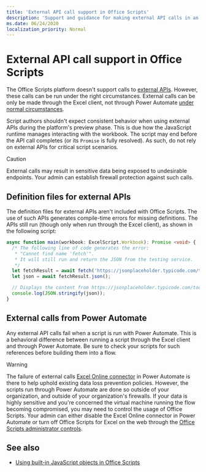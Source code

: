 ```yaml
---
title: 'External API call support in Office Scripts'
description: 'Support and guidance for making external API calls in an Office Script.'
ms.date: 06/24/2020
localization_priority: Normal
---
```


# External API call support in Office Scripts

The Office Scripts platform doesn't support calls to [external APIs](https://developer.mozilla.org/docs/Web/API). However, these calls can be run under the right circumstances. External calls can be only be made through the Excel client, not through Power Automate [under normal circumstances](#external-calls-from-power-automate).

Script authors shouldn't expect consistent behavior when using external APIs during the platform's preview phase. This is due how the JavaScript runtime manages interacting with the workbook. The script may end before the API call completes (or its `Promise` is fully resolved). As such, do not rely on external APIs for critical script scenarios.

> [!CAUTION]
> External calls may result in sensitive data being exposed to undesirable endpoints. Your admin can establish firewall protection against such calls.

## Definition files for external APIs

The definition files for external APIs aren't included with Office Scripts. The use of such APIs generates compile-time errors for missing definitions. The APIs still run (though only when run through the Excel client), as shown in the following script:

```typescript
async function main(workbook: ExcelScript.Workbook): Promise <void> {
  /* The following line of code generates the error:
   * "Cannot find name 'fetch'".
   * It will still run and return the JSON from the testing service.
   */
  let fetchResult = await fetch('https://jsonplaceholder.typicode.com/todos/1');
  let json = await fetchResult.json();

  // Displays the content from https://jsonplaceholder.typicode.com/todos/1
  console.log(JSON.stringify(json));
}
```

## External calls from Power Automate

Any external API calls fail when a script is run with Power Automate. This is a behavioral difference between running a script through the Excel client and through Power Automate. Be sure to check your scripts for such references before building them into a flow.

> [!WARNING]
> The failure of external calls [Excel Online connector](/connectors/excelonlinebusiness) in Power Automate is there to help uphold existing data loss prevention policies. However, the scripts run through Power Automate are done so outside of your organization, and outside of your organization's firewalls. If your data is highly sensitive and you're concerned the virtual machine running the flow becoming compromised, you may need to control the usage of Office Scripts. Your admin can either disable the Excel Online connector in Power Automate or turn off Office Scripts for Excel on the web through the [Office Scripts administrator controls](https://support.microsoft.com/office/19d3c51a-6ca2-40ab-978d-60fa49554dcf).

## See also

- [Using built-in JavaScript objects in Office Scripts](javascript-objects.md)